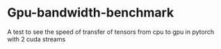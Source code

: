 # Gpu-bandwidth-benchmark
 A test to see the speed of transfer of tensors from cpu to gpu in pytorch with 2 cuda streams
